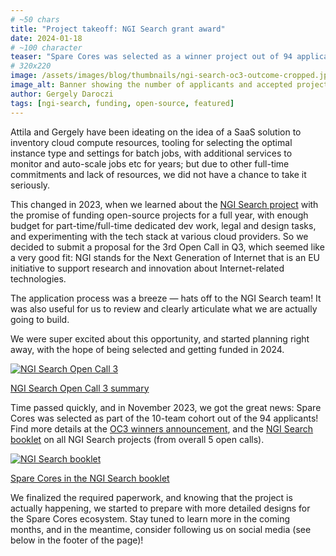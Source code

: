 ```yaml
---
# ~50 chars
title: "Project takeoff: NGI Search grant award"
date: 2024-01-18
# ~100 character
teaser: "Spare Cores was selected as a winner project out of 94 applications: awarded 150k EUR for open-source work."
# 320x220
image: /assets/images/blog/thumbnails/ngi-search-oc3-outcome-cropped.jpg
image_alt: Banner showing the number of applicants and accepted projects into the 3rd Open Call of NGI Search.
author: Gergely Daroczi
tags: [ngi-search, funding, open-source, featured]
---
```


Attila and Gergely have been ideating on the idea of a SaaS solution
to inventory cloud compute resources, tooling for selecting the
optimal instance type and settings for batch jobs, with additional
services to monitor and auto-scale jobs etc for years; but due to other
full-time commitments and lack of resources, we did not have a chance
to take it seriously.

This changed in 2023, when we learned about the <a
href="https://www.ngisearch.eu/" target="_blank" rel="noopener">NGI
Search project</a> with the promise of funding open-source projects
for a full year, with enough budget for part-time/full-time dedicated
dev work, legal and design tasks, and experimenting with the tech
stack at various cloud providers. So we decided to submit a proposal
for the 3rd Open Call in Q3, which seemed like a very good fit: NGI
stands for the Next Generation of Internet that is an EU initiative to
support research and innovation about Internet-related technologies.

The application process was a breeze — hats off to the NGI Search
team! It was also useful for us to review and clearly articulate what
we are actually going to build.

We were super excited about this opportunity, and started planning right
away, with the hope of being selected and getting funded in 2024.

<div class="flex justify-center items-center mt-8 mb-6">
  <a href="https://www.ngisearch.eu/view/Events/OC3Searchers"
     target="_blank" rel="noopener"
     class="w-72 max-w-[80%] !no-underline">
    <img
      title="NGI Search Open Call 3"
      src="/assets/images/blog/ngi-search-oc3-outcome.png"/>
    <p class="text-center">NGI Search Open Call 3 summary</p>
  </a>
</div>

Time passed quickly, and in November 2023, we got the great news:
Spare Cores was selected as part of the 10-team cohort out of the 94
applicants! Find more details at the <a
href="https://www.ngisearch.eu/view/Events/OC3Searchers"
target="_blank" rel="noopener">OC3 winners announcement</a>, and the
<a
href="https://www.ngisearch.eu/download/Main/NGI_Searchers_booklet/NGI%20Searchers%20booklet.pdf?rev=1.2"
target="_blank" rel="noopener">NGI Search booklet</a> on all NGI
Search projects (from overall 5 open calls).

<div class="flex justify-center items-center mt-8 mb-6">
  <a href="https://www.ngisearch.eu/download/Main/NGI_Searchers_booklet/NGI%20Searchers%20booklet.pdf?rev=1.2"
     target="_blank" rel="noopener"
     class="w-96 max-w-[80%] !no-underline">
    <img
      title="NGI Search booklet"
      src="/assets/images/blog/ngi-search-booklet-sc.png"/>
    <p class="text-center">Spare Cores in the NGI Search booklet</p>
  </a>
</div>

We finalized the required paperwork, and knowing that the project is
actually happening, we started to prepare with more detailed designs
for the Spare Cores ecosystem. Stay tuned to learn more in the coming
months, and in the meantime, consider following us on social media
(see below in the footer of the page)!
